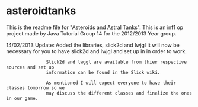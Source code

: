 # asteroidtanks

This is the readme file for "Asteroids and Astral Tanks".
This is an inf1 op project made by Java Tutorial Group 14 for the 2012/2013 Year group.

14/02/2013 Update: Added the libraries, slick2d and lwjgl
				   It will now be necessary for you to have slick2d and lwjgl and set up in
				   in order to work.
				   
				   Slick2d and lwggl are available from thier respective sources and set up 
				   information can be found in the Slick wiki.
				   
				   As mentioned I will expect everyone to have their classes tomorrow so we
				   may discuss the different classes and finalize the ones in our game.
				   
			


